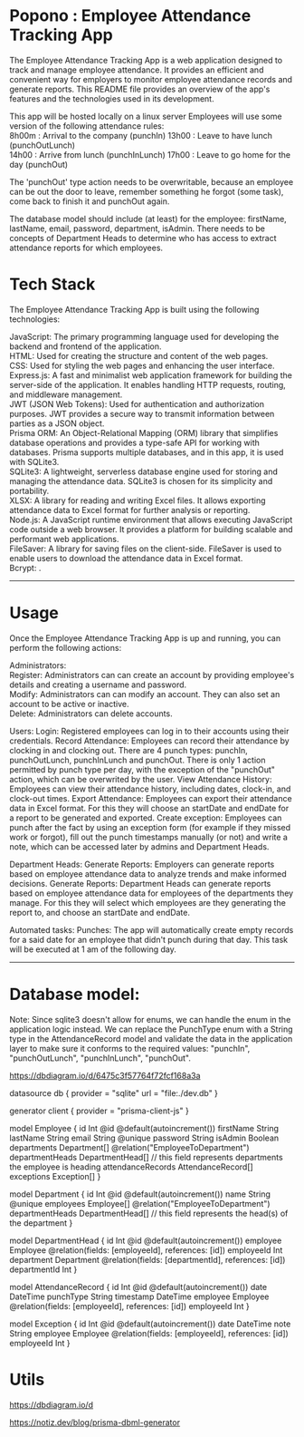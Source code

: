 
# **Popono : Employee Attendance Tracking App**

The Employee Attendance Tracking App is a web application designed to track and manage employee attendance. It provides an efficient and convenient way for employers to monitor employee attendance records and generate reports. This README file provides an overview of the app's features and the technologies used in its development.  

This app will be hosted locally on a linux server
Employees will use some version of the following attendance rules:  
    8h00m : Arrival to the company (punchIn)
    13h00 : Leave to have lunch (punchOutLunch)  
    14h00 : Arrive from lunch (punchInLunch)
    17h00 : Leave to go home for the day (punchOut)
  
The 'punchOut' type action needs to be overwritable, because an employee can be out the door to leave, remember something he forgot (some task), come back to finish it and punchOut again.  

The database model should include (at least) for the employee: firstName, lastName, email, password, department, isAdmin. 
There needs to be concepts of Department Heads to determine who has access to extract attendance reports for which employees. 

  
# Tech Stack
  
The Employee Attendance Tracking App is built using the following technologies:  
  
JavaScript: The primary programming language used for developing the backend and frontend of the application.  
HTML: Used for creating the structure and content of the web pages.  
CSS: Used for styling the web pages and enhancing the user interface.  
Express.js: A fast and minimalist web application framework for building the server-side of the application. It enables handling HTTP requests, routing, and middleware management.  
JWT (JSON Web Tokens): Used for authentication and authorization purposes. JWT provides a secure way to transmit information between parties as a JSON object.  
Prisma ORM: An Object-Relational Mapping (ORM) library that simplifies database operations and provides a type-safe API for working with databases. Prisma supports multiple databases, and in this app, it is used with SQLite3.  
SQLite3: A lightweight, serverless database engine used for storing and managing the attendance data. SQLite3 is chosen for its simplicity and portability.  
XLSX: A library for reading and writing Excel files. It allows exporting attendance data to Excel format for further analysis or reporting.  
Node.js: A JavaScript runtime environment that allows executing JavaScript code outside a web browser. It provides a platform for building scalable and performant web applications.  
FileSaver: A library for saving files on the client-side. FileSaver is used to enable users to download the attendance data in Excel format.  
Bcrypt: .  
  
---  
  
# Usage 
  
Once the Employee Attendance Tracking App is up and running, you can perform the following actions:  
  
Administrators:  
Register: Administrators can can create an account by providing employee's details and creating a username and password.  
Modify: Administrators can can modify an account. They can also set an account to be active or inactive.  
Delete: Administrators can delete accounts.

Users:
Login: Registered employees can log in to their accounts using their credentials.
Record Attendance: Employees can record their attendance by clocking in and clocking out. There are 4 punch types: punchIn, punchOutLunch, punchInLunch and punchOut. There is only 1 action permitted by punch type per day, with the exception of the "punchOut" action, which can be overwrited by the user.
View Attendance History: Employees can view their attendance history, including dates, clock-in, and clock-out times.
Export Attendance: Employees can export their attendance data in Excel format. For this they will choose an startDate and endDate for a report to be generated and exported.
Create exception: Employees can punch after the fact by using an exception form (for example if they missed work or forgot), fill out the punch timestamps manually (or not) and write a note, which can be accessed later by admins and Department Heads.

Department Heads:
Generate Reports: Employers can generate reports based on employee attendance data to analyze trends and make informed decisions.
Generate Reports: Department Heads can generate reports based on employee attendance data for employees of the departments they manage. For this they will select which employees are they generating the report to, and choose an startDate and endDate.

Automated tasks:
Punches: The app will automatically create empty records for a said date for an employee that didn't punch during that day. This task will be executed at 1 am of the following day.

---


# Database model:

Note: Since sqlite3 doesn't allow for enums, we can handle the enum in the application logic instead. We can replace the PunchType enum with a String type in the AttendanceRecord model and validate the data in the application layer to make sure it conforms to the required values: "punchIn", "punchOutLunch", "punchInLunch", "punchOut".

https://dbdiagram.io/d/6475c3f57764f72fcf168a3a


datasource db {
  provider = "sqlite"
  url      = "file:./dev.db"
}

generator client {
  provider = "prisma-client-js"
}

model Employee {
  id                Int                 @id @default(autoincrement())
  firstName         String
  lastName          String
  email             String              @unique
  password          String
  isAdmin           Boolean
  departments       Department[]        @relation("EmployeeToDepartment")
  departmentHeads   DepartmentHead[]    // this field represents departments the employee is heading
  attendanceRecords AttendanceRecord[]
  exceptions        Exception[]
}

model Department {
  id                Int                  @id @default(autoincrement())
  name              String               @unique
  employees         Employee[]           @relation("EmployeeToDepartment")
  departmentHeads   DepartmentHead[]     // this field represents the head(s) of the department
}

model DepartmentHead {
  id               Int                  @id @default(autoincrement())
  employee         Employee             @relation(fields: [employeeId], references: [id])
  employeeId       Int
  department       Department           @relation(fields: [departmentId], references: [id])
  departmentId     Int
}

model AttendanceRecord {
  id              Int                   @id @default(autoincrement())
  date            DateTime
  punchType       String
  timestamp       DateTime
  employee        Employee              @relation(fields: [employeeId], references: [id])
  employeeId      Int
}

model Exception {
  id              Int                  @id @default(autoincrement())
  date            DateTime
  note            String
  employee        Employee             @relation(fields: [employeeId], references: [id])
  employeeId      Int
}



# Utils

https://dbdiagram.io/d

https://notiz.dev/blog/prisma-dbml-generator


